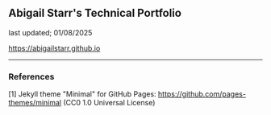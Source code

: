 ## Abigail Starr's Technical Portfolio
last updated; 01/08/2025

https://abigailstarr.github.io

___

### References

[1] Jekyll theme "Minimal" for GitHub Pages: https://github.com/pages-themes/minimal (CC0 1.0 Universal License)
